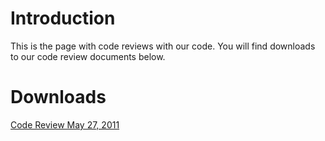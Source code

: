 # Introduction #

This is the page with code reviews with our code. You will find downloads to our code review documents below.

# Downloads #

[Code Review May 27, 2011](http://dawgsquad.googlecode.com/hg/docs/DAWGSquad_CodeReview.doc)